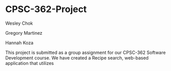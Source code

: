 # CPSC-362-Project
Wesley Chok

Gregory Martinez

Hannah Koza

This project is submitted as a group assignment for our CPSC-362 Software Development course. We have created a Recipe search, web-based application that utilizes 
